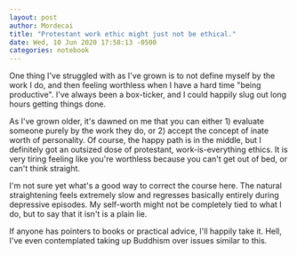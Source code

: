 ```yaml
---
layout: post
author: Mordecai
title: "Protestant work ethic might just not be ethical."
date: Wed, 10 Jun 2020 17:58:13 -0500
categories: notebook
---
```


One thing I've struggled with as I've grown is to not define myself by the work
I do, and then feeling worthless when I have a hard time "being
productive". I've always been a box-ticker, and I could happily slug out long
hours getting things done.

As I've grown older, it's dawned on me that you can either 1) evaluate someone
purely by the work they do, or 2) accept the concept of inate worth of
personality. Of course, the happy path is in the middle, but I definitely got an
outsized dose of protestant, work-is-everything ethics. It is very tiring
feeling like you're worthless because you can't get out of bed, or can't think
straight.

I'm not sure yet what's a good way to correct the course here. The natural
straightening feels extremely slow and regresses basically entirely during
depressive episodes. My self-worth might not be completely tied to what I do,
but to say that it isn't is a plain lie.

If anyone has pointers to books or practical advice, I'll happily take it. Hell,
I've even contemplated taking up Buddhism over issues similar to this.
